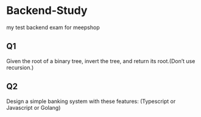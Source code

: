 # Backend-Study
my test backend exam for meepshop

## Q1
Given the root of a binary tree, invert the tree, and return its root.(Don’t use recursion.)

## Q2
Design a simple banking system with these features: (Typescript or Javascript or Golang)

